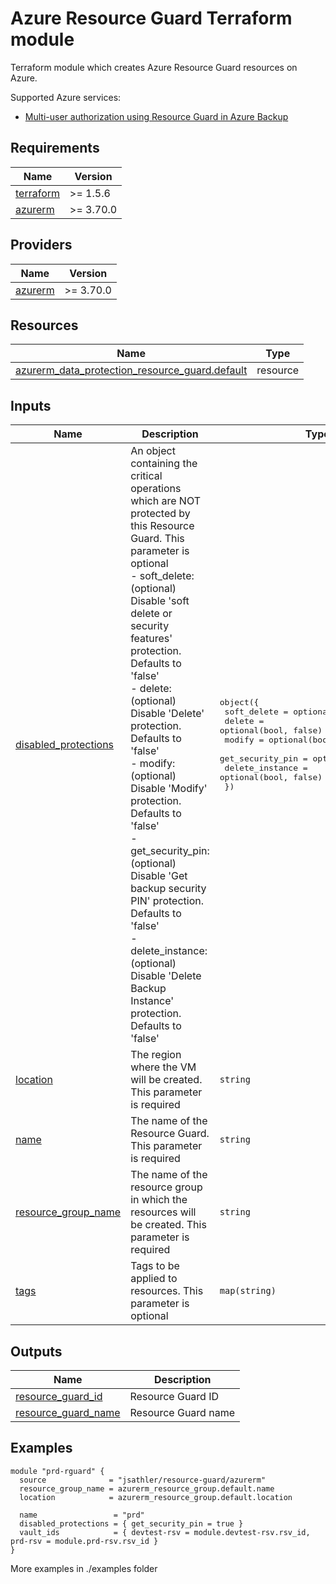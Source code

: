 <!-- BEGIN_TF_DOCS -->
# Azure Resource Guard Terraform module

Terraform module which creates Azure Resource Guard resources on Azure.

Supported Azure services:

* [Multi-user authorization using Resource Guard in Azure Backup](https://learn.microsoft.com/en-us/azure/backup/multi-user-authorization?tabs=azure-portal&pivots=vaults-recovery-services-vault)

## Requirements

| Name | Version |
|------|---------|
| <a name="requirement_terraform"></a> [terraform](#requirement\_terraform) | >= 1.5.6 |
| <a name="requirement_azurerm"></a> [azurerm](#requirement\_azurerm) | >= 3.70.0 |

## Providers

| Name | Version |
|------|---------|
| <a name="provider_azurerm"></a> [azurerm](#provider\_azurerm) | >= 3.70.0 |

## Resources

| Name | Type |
|------|------|
| [azurerm_data_protection_resource_guard.default](https://registry.terraform.io/providers/hashicorp/azurerm/latest/docs/resources/data_protection_resource_guard) | resource |

## Inputs

| Name | Description | Type | Default | Required |
|------|-------------|------|---------|:--------:|
| <a name="input_disabled_protections"></a> [disabled\_protections](#input\_disabled\_protections) | An object containing the critical operations which are NOT protected by this Resource Guard. This parameter is optional<br>  - soft\_delete:      (optional) Disable 'soft delete or security features' protection. Defaults to 'false'<br>  - delete:           (optional) Disable 'Delete' protection. Defaults to 'false'<br>  - modify:           (optional) Disable 'Modify' protection. Defaults to 'false'<br>  - get\_security\_pin: (optional) Disable 'Get backup security PIN' protection. Defaults to 'false'<br>  - delete\_instance:  (optional) Disable 'Delete Backup Instance' protection. Defaults to 'false' | <pre>object({<br>    soft_delete      = optional(bool, false)<br>    delete           = optional(bool, false)<br>    modify           = optional(bool, false)<br>    get_security_pin = optional(bool, false)<br>    delete_instance  = optional(bool, false)<br>  })</pre> | `{}` | no |
| <a name="input_location"></a> [location](#input\_location) | The region where the VM will be created. This parameter is required | `string` | `"northeurope"` | no |
| <a name="input_name"></a> [name](#input\_name) | The name of the Resource Guard. This parameter is required | `string` | n/a | yes |
| <a name="input_resource_group_name"></a> [resource\_group\_name](#input\_resource\_group\_name) | The name of the resource group in which the resources will be created. This parameter is required | `string` | n/a | yes |
| <a name="input_tags"></a> [tags](#input\_tags) | Tags to be applied to resources. This parameter is optional | `map(string)` | `null` | no |

## Outputs

| Name | Description |
|------|-------------|
| <a name="output_resource_guard_id"></a> [resource\_guard\_id](#output\_resource\_guard\_id) | Resource Guard ID |
| <a name="output_resource_guard_name"></a> [resource\_guard\_name](#output\_resource\_guard\_name) | Resource Guard name |

## Examples
```hcl
module "prd-rguard" {
  source              = "jsathler/resource-guard/azurerm"
  resource_group_name = azurerm_resource_group.default.name
  location            = azurerm_resource_group.default.location

  name                 = "prd"
  disabled_protections = { get_security_pin = true }
  vault_ids            = { devtest-rsv = module.devtest-rsv.rsv_id, prd-rsv = module.prd-rsv.rsv_id }
}
```
More examples in ./examples folder
<!-- END_TF_DOCS -->